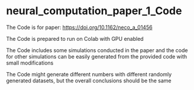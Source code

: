 # neural_computation_paper_1_Code 

The Code is for paper: https://doi.org/10.1162/neco_a_01456 

The Code is prepared to run on Colab with GPU enabled 

The Code includes some simulations conducted in the paper and the code for other simulations can be easily generated from the provided code with small modifications 

The Code might generate different numbers with different randomly generated datasets, but the overall conclusions should be the same  
